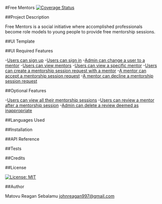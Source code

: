 #Free Mentors
 [![Coverage Status](https://coveralls.io/repos/github/ree-ghan/freementors/badge.svg?branch=develop)](https://coveralls.io/github/ree-ghan/freementors?branch=develop)
 
##Project Description

Free Mentors is a social initiative where accomplished professionals become role models to young people to provide free mentorship sessions.

##UI Template


##UI Required Features

-[Users can sign up]()
-[Users can sign in]()
-[Admin can change a user to a mentor]()
-[Users can view mentors]()
-[Users can view a specific mentor]()
-[Users can create a mentorship session request with a mentor]()
-[A mentor can accept a mentorship session request]()
-[A mentor can decline a mentorship session request]()


##Optional Features

-[Users can view all their mentorship sessions]()
-[Users can review a mentor after a mentorship session]()
-[Admin can delete a review deemed as inappropriate]()


##Languages Used


##Installation


##API Reference

##Tests

##Credits

##License

[![License: MIT](https://img.shields.io/badge/License-MIT-yellow.svg)](https://opensource.org/licenses/MIT)

##Author

Matovu Reagan Sebalamu
johnreagan997@gmail.com


